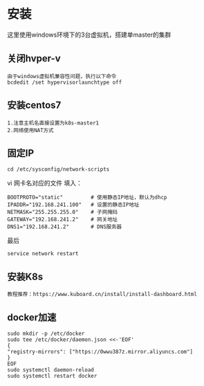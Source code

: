# 安装

这里使用windows环境下的3台虚拟机，搭建单master的集群

## 关闭hvper-v

    由于windows虚拟机兼容性问题，执行以下命令
    bcdedit /set hypervisorlaunchtype off

## 安装centos7

    1.注意主机名直接设置为k8s-master1
    2.网络使用NAT方式

## 固定IP

   
    cd /etc/sysconfig/network-scripts 
   
   vi 网卡名对应的文件
   填入：

    BOOTPROTO="static"         # 使用静态IP地址，默认为dhcp
    IPADDR="192.168.241.100"   # 设置的静态IP地址
    NETMASK="255.255.255.0"    # 子网掩码
    GATEWAY="192.168.241.2"    # 网关地址
    DNS1="192.168.241.2"       # DNS服务器

最后

    service network restart

## 安装K8s

    教程推荐：https://www.kuboard.cn/install/install-dashboard.html


## docker加速

    sudo mkdir -p /etc/docker
    sudo tee /etc/docker/daemon.json <<-'EOF'
    {
    "registry-mirrors": ["https://0wwu387z.mirror.aliyuncs.com"]
    }
    EOF
    sudo systemctl daemon-reload
    sudo systemctl restart docker
